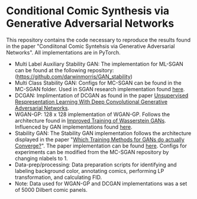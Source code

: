 # Conditional Comic Synthesis via Generative Adversarial Networks
This repository contains the code necessary to reproduce the results found in the paper "Condiitonal Comic Syntehsis via Generative Adversarial Networks". All implementations are in PyTorch. 

- Multi Label Auxiliary Stability GAN: The implementation for ML-SGAN can be found at the following repository: (https://github.com/darwinmorris/GAN_stability)
- Multi Class Stability GAN: Configs for MC-SGAN can be found in the MC-SGAN folder. Used in SGAN research implementation found [here](https://github.com/LMescheder/GAN_stability).
- DCGAN: Implimentation of DCGAN as found in the paper [Unsupervised Respresentation Learning With Deep Convolutional Generative Adversarial Networks](https://arxiv.org/pdf/1511.06434.pdf).
- WGAN-GP: 128 x 128 implementation of WGAN-GP. Follows the architecture found in [Improved Training of Wasserstein GANs](https://arxiv.org/pdf/1704.00028.pdf). Influenced by GAN implementations found [here](https://github.com/aladdinpersson/Machine-Learning-Collection).
- Stability GAN: The Stability GAN implementation follows the architecture displayed in the paper "[Which Training Methods for GANs do actually Converge?](https://avg.is.tuebingen.mpg.de/publications/meschedericml2018)". The paper implementation can be found [here](https://github.com/LMescheder/GAN_stability). Configs for experiments can be modified from the MC-SGAN repository by changing nlabels to 1.
- Data-prep/processing: Data preparation scripts for identifying and labeling background color, annotating comics, performing LP transformation, and calculating FID.
- Note: Data used for WGAN-GP and DCGAN implementations was a set of 5000 Dilbert comic panels. 


